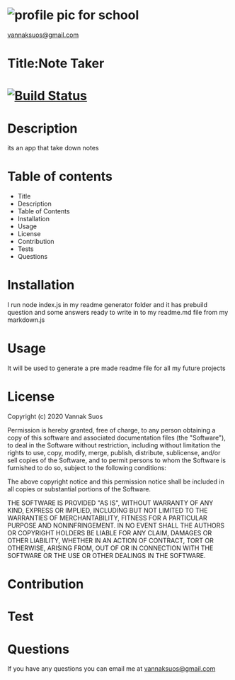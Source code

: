 
# ![profile pic for school](https://avatars1.githubusercontent.com/u/59664686?v=4)

vannaksuos@gmail.com

# Title:Note Taker

# [![Build Status](https://travis-ci.com/vannaksuos/ReadMe-Generator.svg?branch=master)](https://travis-ci.com/vannaksuos/ReadMe-Generator)

# Description

 its an app that take down notes
# Table of contents

* Title
* Description
* Table of Contents
* Installation
* Usage
* License
* Contribution
* Tests
* Questions

# Installation

I run node index.js in my readme generator folder and it has prebuild question and some answers ready to write in to my readme.md file from my markdown.js

# Usage

It will be used to generate a pre made readme file for all my future projects

# License

Copyright (c) 2020 Vannak Suos

Permission is hereby granted, free of charge, to any person obtaining a copy of this software and associated documentation files (the "Software"), to deal in the Software without restriction, including without limitation the rights to use, copy, modify, merge, publish, distribute, sublicense, and/or sell copies of the Software, and to permit persons to whom the Software is furnished to do so, subject to the following conditions:

The above copyright notice and this permission notice shall be included in all copies or substantial portions of the Software.

THE SOFTWARE IS PROVIDED "AS IS", WITHOUT WARRANTY OF ANY KIND, EXPRESS OR IMPLIED, INCLUDING BUT NOT LIMITED TO THE WARRANTIES OF MERCHANTABILITY, FITNESS FOR A PARTICULAR PURPOSE AND NONINFRINGEMENT. IN NO EVENT SHALL THE AUTHORS OR COPYRIGHT HOLDERS BE LIABLE FOR ANY CLAIM, DAMAGES OR OTHER LIABILITY, WHETHER IN AN ACTION OF CONTRACT, TORT OR OTHERWISE, ARISING FROM, OUT OF OR IN CONNECTION WITH THE SOFTWARE OR THE USE OR OTHER DEALINGS IN THE SOFTWARE.

# Contribution

# Test

# Questions

If you have any questions you can email me at vannaksuos@gmail.com
